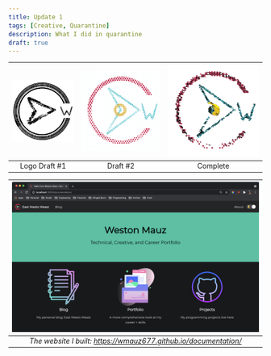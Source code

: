 ```yaml
---
title: Update 1
tags: [Creative, Quarantine]
description: What I did in quarantine
draft: true
---
```


![](/img/logo-1.png)  |  ![](/img/logo-2.png) |  ![](/img/logo-official.png)
:----------:|:----------:|:----------------:|
Logo Draft #1            |  Draft #2    | Complete

| ![Website](/img/website.png "Personal Website") |
|:--:|
| *The website I built: https://wmauz677.github.io/documentation/* |
